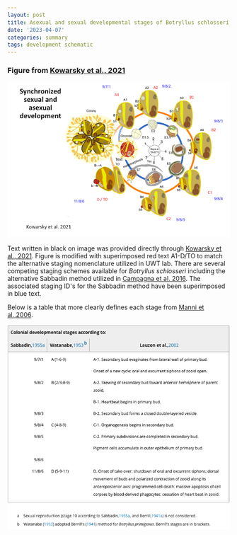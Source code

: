```yaml
---
layout: post
title: Asexual and sexual developmental stages of Botryllus schlosseri
date: '2023-04-07'
categories: summary
tags: development schematic
---
```


### Figure from [Kowarsky et al., 2021](https://doi.org/10.1016/j.celrep.2020.108681)

![developmental stages for asexual and sexual reproduction o marine tunicate](https://github.com/valeste/valeste.github.io/blob/master/assets/img/sex_asex_devo.jpeg?raw=true)

Text written in black on image was provided directly through [Kowarsky et al., 2021](https://doi.org/10.1016/j.celrep.2020.108681). Figure is modified with superimposed red text A1-D/TO to match the alternative staging nomenclature utilized in UWT lab. There are several competing staging schemes available for *Botryllus schlosseri*  including the alternative Sabbadin method utilized in [Campagna et al. 2016](https://doi.org/10.1186/s12864-016-2598-1). The associated staging ID's for the Sabbadin method have been superimposed in blue text. 

Below is a table that more clearly defines each stage from [Manni et al.,2006](https://anatomypubs.onlinelibrary.wiley.com/doi/10.1002/dvdy.21037). 

![table](https://github.com/valeste/valeste.github.io/blob/master/assets/img/stage_names.jpeg?raw=true)